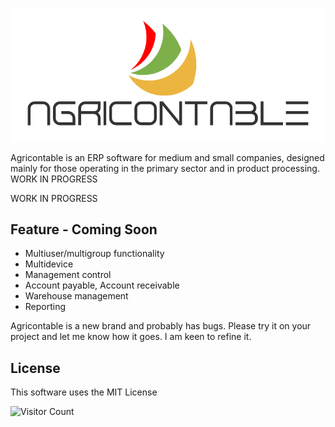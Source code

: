 ![logo](/logo_agricontable2.png)

Agricontable is an ERP software for medium and small companies, designed mainly for those operating in the primary sector and in product processing.
WORK IN PROGRESS

WORK IN PROGRESS

## Feature - Coming Soon
- Multiuser/multigroup functionality
- Multidevice
- Management control
- Account payable, Account receivable
- Warehouse management
- Reporting

Agricontable is a new brand and probably has bugs. Please try it on your project and let me know how it goes. I am keen to refine it.


## License

This software uses the MIT License

<!-- [![paypal](https://www.paypalobjects.com/en_US/i/btn/btn_donateCC_LG.gif)](https://www.paypal.me/bleishgit/5) -->

![Visitor Count](https://profile-counter.glitch.me/bleish-git/count.svg)

